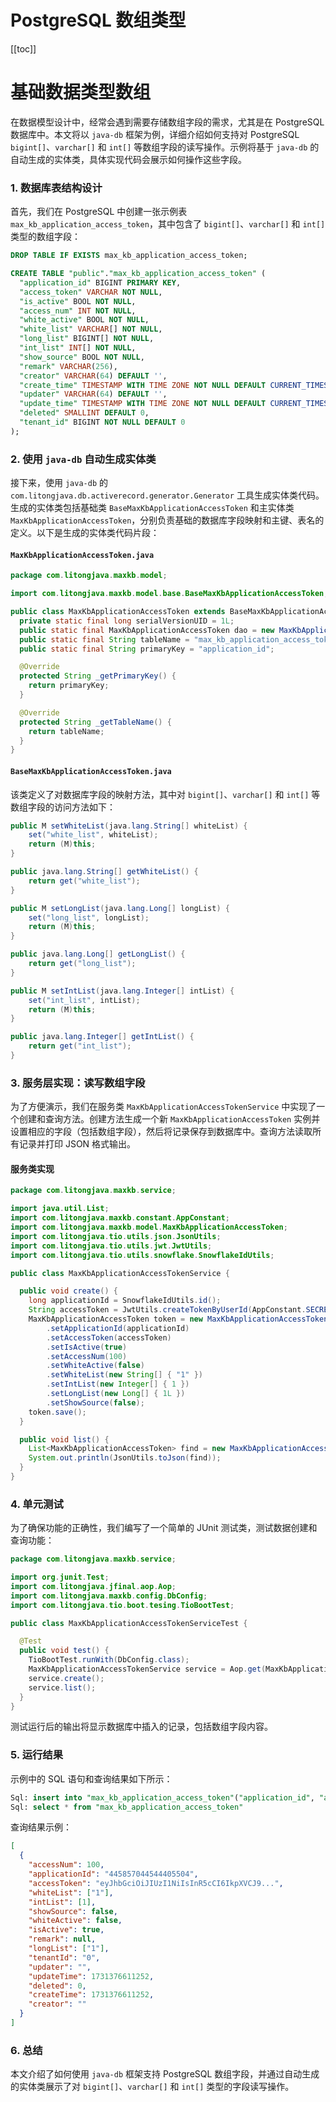 # PostgreSQL 数组类型

[[toc]]

# 基础数据类型数组

在数据模型设计中，经常会遇到需要存储数组字段的需求，尤其是在 PostgreSQL 数据库中。本文将以 `java-db` 框架为例，详细介绍如何支持对 PostgreSQL `bigint[]`、`varchar[]` 和 `int[]` 等数组字段的读写操作。示例将基于 `java-db` 的自动生成的实体类，具体实现代码会展示如何操作这些字段。

### 1. 数据库表结构设计

首先，我们在 PostgreSQL 中创建一张示例表 `max_kb_application_access_token`，其中包含了 `bigint[]`、`varchar[]` 和 `int[]` 类型的数组字段：

```sql
DROP TABLE IF EXISTS max_kb_application_access_token;

CREATE TABLE "public"."max_kb_application_access_token" (
  "application_id" BIGINT PRIMARY KEY,
  "access_token" VARCHAR NOT NULL,
  "is_active" BOOL NOT NULL,
  "access_num" INT NOT NULL,
  "white_active" BOOL NOT NULL,
  "white_list" VARCHAR[] NOT NULL,
  "long_list" BIGINT[] NOT NULL,
  "int_list" INT[] NOT NULL,
  "show_source" BOOL NOT NULL,
  "remark" VARCHAR(256),
  "creator" VARCHAR(64) DEFAULT '',
  "create_time" TIMESTAMP WITH TIME ZONE NOT NULL DEFAULT CURRENT_TIMESTAMP,
  "updater" VARCHAR(64) DEFAULT '',
  "update_time" TIMESTAMP WITH TIME ZONE NOT NULL DEFAULT CURRENT_TIMESTAMP,
  "deleted" SMALLINT DEFAULT 0,
  "tenant_id" BIGINT NOT NULL DEFAULT 0
);
```

### 2. 使用 `java-db` 自动生成实体类

接下来，使用 `java-db` 的 `com.litongjava.db.activerecord.generator.Generator` 工具生成实体类代码。生成的实体类包括基础类 `BaseMaxKbApplicationAccessToken` 和主实体类 `MaxKbApplicationAccessToken`，分别负责基础的数据库字段映射和主键、表名的定义。以下是生成的实体类代码片段：

#### `MaxKbApplicationAccessToken.java`

```java
package com.litongjava.maxkb.model;

import com.litongjava.maxkb.model.base.BaseMaxKbApplicationAccessToken;

public class MaxKbApplicationAccessToken extends BaseMaxKbApplicationAccessToken<MaxKbApplicationAccessToken> {
  private static final long serialVersionUID = 1L;
  public static final MaxKbApplicationAccessToken dao = new MaxKbApplicationAccessToken().dao();
  public static final String tableName = "max_kb_application_access_token";
  public static final String primaryKey = "application_id";

  @Override
  protected String _getPrimaryKey() {
    return primaryKey;
  }

  @Override
  protected String _getTableName() {
    return tableName;
  }
}
```

#### `BaseMaxKbApplicationAccessToken.java`

该类定义了对数据库字段的映射方法，其中对 `bigint[]`、`varchar[]` 和 `int[]` 等数组字段的访问方法如下：

```java
public M setWhiteList(java.lang.String[] whiteList) {
    set("white_list", whiteList);
    return (M)this;
}

public java.lang.String[] getWhiteList() {
    return get("white_list");
}

public M setLongList(java.lang.Long[] longList) {
    set("long_list", longList);
    return (M)this;
}

public java.lang.Long[] getLongList() {
    return get("long_list");
}

public M setIntList(java.lang.Integer[] intList) {
    set("int_list", intList);
    return (M)this;
}

public java.lang.Integer[] getIntList() {
    return get("int_list");
}
```

### 3. 服务层实现：读写数组字段

为了方便演示，我们在服务类 `MaxKbApplicationAccessTokenService` 中实现了一个创建和查询方法。创建方法生成一个新 `MaxKbApplicationAccessToken` 实例并设置相应的字段（包括数组字段），然后将记录保存到数据库中。查询方法读取所有记录并打印 JSON 格式输出。

#### 服务类实现

```java
package com.litongjava.maxkb.service;

import java.util.List;
import com.litongjava.maxkb.constant.AppConstant;
import com.litongjava.maxkb.model.MaxKbApplicationAccessToken;
import com.litongjava.tio.utils.json.JsonUtils;
import com.litongjava.tio.utils.jwt.JwtUtils;
import com.litongjava.tio.utils.snowflake.SnowflakeIdUtils;

public class MaxKbApplicationAccessTokenService {

  public void create() {
    long applicationId = SnowflakeIdUtils.id();
    String accessToken = JwtUtils.createTokenByUserId(AppConstant.SECRET_KEY, applicationId);
    MaxKbApplicationAccessToken token = new MaxKbApplicationAccessToken()
        .setApplicationId(applicationId)
        .setAccessToken(accessToken)
        .setIsActive(true)
        .setAccessNum(100)
        .setWhiteActive(false)
        .setWhiteList(new String[] { "1" })
        .setIntList(new Integer[] { 1 })
        .setLongList(new Long[] { 1L })
        .setShowSource(false);
    token.save();
  }

  public void list() {
    List<MaxKbApplicationAccessToken> find = new MaxKbApplicationAccessToken().find();
    System.out.println(JsonUtils.toJson(find));
  }
}
```

### 4. 单元测试

为了确保功能的正确性，我们编写了一个简单的 JUnit 测试类，测试数据创建和查询功能：

```java
package com.litongjava.maxkb.service;

import org.junit.Test;
import com.litongjava.jfinal.aop.Aop;
import com.litongjava.maxkb.config.DbConfig;
import com.litongjava.tio.boot.tesing.TioBootTest;

public class MaxKbApplicationAccessTokenServiceTest {

  @Test
  public void test() {
    TioBootTest.runWith(DbConfig.class);
    MaxKbApplicationAccessTokenService service = Aop.get(MaxKbApplicationAccessTokenService.class);
    service.create();
    service.list();
  }
}
```

测试运行后的输出将显示数据库中插入的记录，包括数组字段内容。

### 5. 运行结果

示例中的 SQL 语句和查询结果如下所示：

```sql
Sql: insert into "max_kb_application_access_token"("application_id", "access_token", "is_active", "access_num", "white_active", "white_list", "int_list", "long_list", "show_source") values(?, ?, ?, ?, ?, ?, ?, ?, ?)
Sql: select * from "max_kb_application_access_token"
```

查询结果示例：

```json
[
  {
    "accessNum": 100,
    "applicationId": "445857044544405504",
    "accessToken": "eyJhbGciOiJIUzI1NiIsInR5cCI6IkpXVCJ9...",
    "whiteList": ["1"],
    "intList": [1],
    "showSource": false,
    "whiteActive": false,
    "isActive": true,
    "remark": null,
    "longList": ["1"],
    "tenantId": "0",
    "updater": "",
    "updateTime": 1731376611252,
    "deleted": 0,
    "createTime": 1731376611252,
    "creator": ""
  }
]
```

### 6. 总结

本文介绍了如何使用 `java-db` 框架支持 PostgreSQL 数组字段，并通过自动生成的实体类展示了对 `bigint[]`、`varchar[]` 和 `int[]` 类型的字段读写操作。
